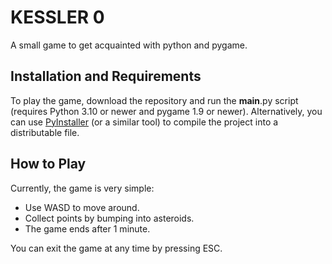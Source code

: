 # KESSLER 0
A small game to get acquainted with python and pygame.

## Installation and Requirements
To play the game, download the repository and run the __main__.py script (requires Python 3.10 or newer and pygame 1.9 or newer). Alternatively, you can use [PyInstaller](http://www.pyinstaller.org/index.html) (or a similar tool) to compile the project into a distributable file.

## How to Play
Currently, the game is very simple:
- Use WASD to move around.
- Collect points by bumping into asteroids.
- The game ends after 1 minute.

You can exit the game at any time by pressing ESC.
